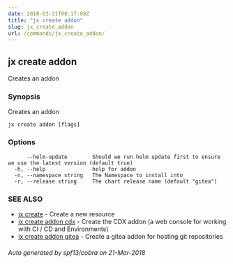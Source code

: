 ```yaml
---
date: 2018-03-21T06:17:08Z
title: "jx create addon"
slug: jx_create_addon
url: /commands/jx_create_addon/
---
```

## jx create addon

Creates an addon

### Synopsis

Creates an addon

```
jx create addon [flags]
```

### Options

```
      --helm-update        Should we run helm update first to ensure we use the latest version (default true)
  -h, --help               help for addon
  -n, --namespace string   The Namespace to install into
  -r, --release string     The chart release name (default "gitea")
```

### SEE ALSO

* [jx create](/commands/jx_create/)	 - Create a new resource
* [jx create addon cdx](/commands/jx_create_addon_cdx/)	 - Create the CDX addon (a web console for working with CI / CD and Environments)
* [jx create addon gitea](/commands/jx_create_addon_gitea/)	 - Create a gitea addon for hosting git repositories

###### Auto generated by spf13/cobra on 21-Mar-2018

